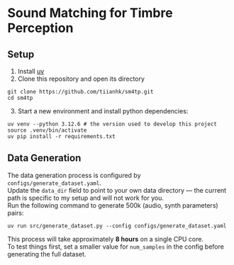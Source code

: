 # Sound Matching for Timbre Perception

## Setup
1. Install [uv](https://github.com/astral-sh/uv)
2. Clone this repository and open its directory
```
git clone https://github.com/tiianhk/sm4tp.git
cd sm4tp
```
3. Start a new environment and install python dependencies:
```
uv venv --python 3.12.6 # the version used to develop this project
source .venv/bin/activate
uv pip install -r requirements.txt
```

## Data Generation
The data generation process is configured by `configs/generate_dataset.yaml`. \
Update the `data_dir` field to point to your own data directory — the current path is specific to my setup and will not work for you. \
Run the following command to generate 500k (audio, synth parameters) pairs:
```
uv run src/generate_dataset.py --config configs/generate_dataset.yaml
```
This process will take approximately **8 hours** on a single CPU core. \
To test things first, set a smaller value for `num_samples` in the config before generating the full dataset.
